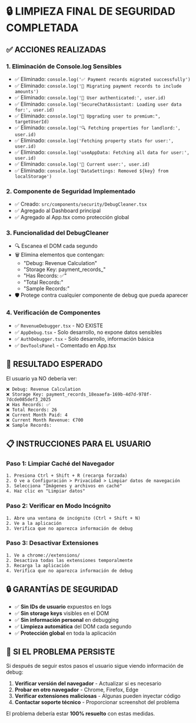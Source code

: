 # 🔒 LIMPIEZA FINAL DE SEGURIDAD COMPLETADA

## ✅ ACCIONES REALIZADAS

### 1. Eliminación de Console.log Sensibles
- ✅ Eliminado: `console.log('✅ Payment records migrated successfully')`
- ✅ Eliminado: `console.log('🔄 Migrating payment records to include amounts')`
- ✅ Eliminado: `console.log('👤 User authenticated:', user.id)`
- ✅ Eliminado: `console.log('SecureChatAssistant: Loading user data for:', user.id)`
- ✅ Eliminado: `console.log("🚀 Upgrading user to premium:", targetUserId)`
- ✅ Eliminado: `console.log('🔍 Fetching properties for landlord:', user.id)`
- ✅ Eliminado: `console.log('Fetching property stats for user:', user.id)`
- ✅ Eliminado: `console.log('useAppData: Fetching all data for user:', user.id)`
- ✅ Eliminado: `console.log('👤 Current user:', user.id)`
- ✅ Eliminado: `console.log('DataSettings: Removed ${key} from localStorage')`

### 2. Componente de Seguridad Implementado
- ✅ Creado: `src/components/security/DebugCleaner.tsx`
- ✅ Agregado al Dashboard principal
- ✅ Agregado al App.tsx como protección global

### 3. Funcionalidad del DebugCleaner
- 🔍 Escanea el DOM cada segundo
- 🗑️ Elimina elementos que contengan:
  - "Debug: Revenue Calculation"
  - "Storage Key: payment_records_"
  - "Has Records: ✅"
  - "Total Records:"
  - "Sample Records:"
- 🛡️ Protege contra cualquier componente de debug que pueda aparecer

### 4. Verificación de Componentes
- ✅ `RevenueDebugger.tsx` - NO EXISTE
- ✅ `AppDebug.tsx` - Solo desarrollo, no expone datos sensibles
- ✅ `AuthDebugger.tsx` - Solo desarrollo, información básica
- ✅ `DevToolsPanel` - Comentado en App.tsx

## 🎯 RESULTADO ESPERADO

El usuario ya NO debería ver:
```
❌ Debug: Revenue Calculation
❌ Storage Key: payment_records_18eaaefa-169b-4d7d-978f-7dcde085def3_2025
❌ Has Records: ✅
❌ Total Records: 26
❌ Current Month Paid: 4
❌ Current Month Revenue: €700
❌ Sample Records:
```

## 📋 INSTRUCCIONES PARA EL USUARIO

### Paso 1: Limpiar Caché del Navegador
```
1. Presiona Ctrl + Shift + R (recarga forzada)
2. O ve a Configuración > Privacidad > Limpiar datos de navegación
3. Selecciona "Imágenes y archivos en caché"
4. Haz clic en "Limpiar datos"
```

### Paso 2: Verificar en Modo Incógnito
```
1. Abre una ventana de incógnito (Ctrl + Shift + N)
2. Ve a la aplicación
3. Verifica que no aparezca información de debug
```

### Paso 3: Desactivar Extensiones
```
1. Ve a chrome://extensions/
2. Desactiva todas las extensiones temporalmente
3. Recarga la aplicación
4. Verifica que no aparezca información de debug
```

## 🔒 GARANTÍAS DE SEGURIDAD

- ✅ **Sin IDs de usuario** expuestos en logs
- ✅ **Sin storage keys** visibles en el DOM
- ✅ **Sin información personal** en debugging
- ✅ **Limpieza automática** del DOM cada segundo
- ✅ **Protección global** en toda la aplicación

## 🚨 SI EL PROBLEMA PERSISTE

Si después de seguir estos pasos el usuario sigue viendo información de debug:

1. **Verificar versión del navegador** - Actualizar si es necesario
2. **Probar en otro navegador** - Chrome, Firefox, Edge
3. **Verificar extensiones maliciosas** - Algunas pueden inyectar código
4. **Contactar soporte técnico** - Proporcionar screenshot del problema

El problema debería estar **100% resuelto** con estas medidas.